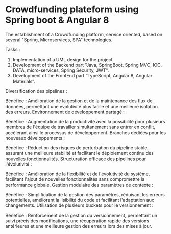 # Crowdfunding plateform using Spring boot & Angular 8

The establishment of a Crowdfunding platform, service oriented, based on several "Spring, Microservices, SPA" technologies.

Tasks :
1. Implementation of a UML design for the project.
2. Development of the Backend part "Java, SpringBoot, Spring MVC, IOC, DATA, micro-services, Spring Security, JWT".
3. Development of the FrontEnd part “TypeScript, Angular 8, Angular Materials”.

Diversification des pipelines :

Bénéfice : Amélioration de la gestion et de la maintenance des flux de données, permettant une évolutivité plus facile et une meilleure isolation des erreurs.
Environnement de développement partagé :

Bénéfice : Augmentation de la productivité avec la possibilité pour plusieurs membres de l'équipe de travailler simultanément sans entrer en conflit, accélérant ainsi le processus de développement.
Branches dédiées pour les nouveaux développements :

Bénéfice : Réduction des risques de perturbation du pipeline stable, assurant une meilleure stabilité et facilitant le déploiement continu des nouvelles fonctionnalités.
Structuration efficace des pipelines pour l'évolutivité :

Bénéfice : Amélioration de la flexibilité et de l'évolutivité du système, facilitant l'ajout de nouvelles fonctionnalités sans compromettre la performance globale.
Gestion modulaire des paramètres de contexte :

Bénéfice : Simplification de la gestion des paramètres, réduisant les erreurs potentielles, améliorant la lisibilité du code et facilitant l'adaptation aux changements.
Utilisation de plusieurs buckets pour le versionnement :

Bénéfice : Renforcement de la gestion du versionnement, permettant un suivi précis des modifications, une récupération rapide des versions antérieures et une meilleure gestion des erreurs lors des mises à jour.
